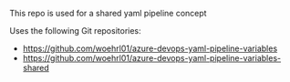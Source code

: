 This repo is used for a shared yaml pipeline concept

Uses the following Git repositories:

* https://github.com/woehrl01/azure-devops-yaml-pipeline-variables
* https://github.com/woehrl01/azure-devops-yaml-pipeline-variables-shared